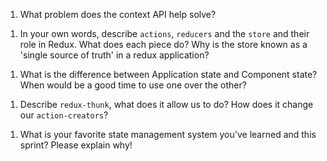 1. What problem does the context API help solve?
<!-- This prevents prop drilling, and can put data on a context object instead of props -->
1. In your own words, describe `actions`, `reducers` and the `store` and their role in Redux. What does each piece do? Why is the store known as a 'single source of truth' in a redux application?
<!-- Actions are instances we can create for a reducer to activate with a dispach such on click events.
Reducers essentially store actions in a repository for dispach to access.
Store takes in a reducer or multiple reducers and is a repository for reducers to be called. -->
1. What is the difference between Application state and Component state? When would be a good time to use one over the other?
<!-- Application state is a global state where for examples many users could use at the same time. Component state is specific to that components state and can't be accessed outside of that state, unless otherwise passed. -->
1. Describe `redux-thunk`, what does it allow us to do? How does it change our `action-creators`?
<!-- Redux thunk lets you create action creators, which allow you to create functions that you can call out of your actions. -->
1. What is your favorite state management system you've learned and this sprint? Please explain why!
<!-- I enjoy Redux and context API, specifically because it makes prop passing easier and state management more organized. I can see how this might be better for larger scale projects. -->